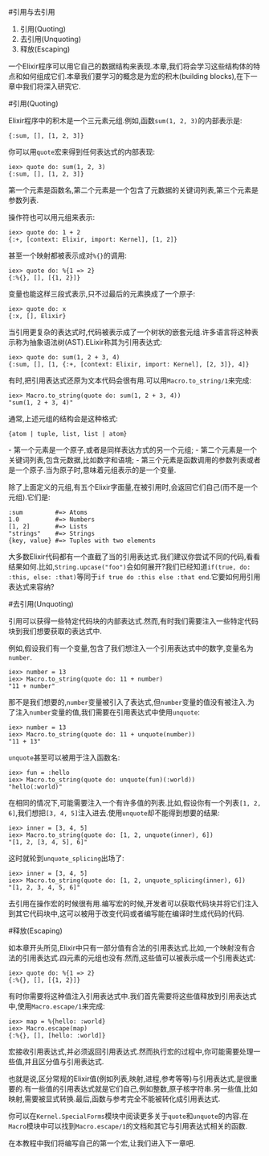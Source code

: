 #引用与去引用

  1. 引用(Quoting)
  2. 去引用(Unquoting)
  3. 释放(Escaping)

一个Elixir程序可以用它自己的数据结构来表现.本章,我们将会学习这些结构体的特点和如何组成它们.本章我们要学习的概念是为宏的积木(building blocks),在下一章中我们将深入研究它.

#引用(Quoting)

Elixir程序中的积木是一个三元素元组.例如,函数`sum(1, 2, 3)`的内部表示是:

```
{:sum, [], [1, 2, 3]}
```

你可以用`quote`宏来得到任何表达式的内部表现:

```
iex> quote do: sum(1, 2, 3)
{:sum, [], [1, 2, 3]}
```

第一个元素是函数名,第二个元素是一个包含了元数据的关键词列表,第三个元素是参数列表.

操作符也可以用元组来表示:

```
iex> quote do: 1 + 2
{:+, [context: Elixir, import: Kernel], [1, 2]}
```

甚至一个映射都被表示成对`%{}`的调用:

```
iex> quote do: %{1 => 2}
{:%{}, [], [{1, 2}]}
```

变量也能这样三段式表示,只不过最后的元素换成了一个原子:

```
iex> quote do: x
{:x, [], Elixir}
```

当引用更复杂的表达式时,代码被表示成了一个树状的嵌套元组.许多语言将这种表示称为抽象语法树(AST).ELixir称其为引用表达式:

```
iex> quote do: sum(1, 2 + 3, 4)
{:sum, [], [1, {:+, [context: Elixir, import: Kernel], [2, 3]}, 4]}
```

有时,把引用表达式还原为文本代码会很有用.可以用`Macro.to_string/1`来完成:

```
iex> Macro.to_string(quote do: sum(1, 2 + 3, 4))
"sum(1, 2 + 3, 4)"
```

通常,上述元组的结构会是这种格式:

```
{atom | tuple, list, list | atom}
```

  \- 第一个元素是一个原子,或者是同样表达方式的另一个元组;
  \- 第二个元素是一个关键词列表,包含元数据,比如数字和语境;
  \- 第三个元素是函数调用的参数列表或者是一个原子.当为原子时,意味着元组表示的是一个变量.

除了上面定义的元组,有五个Elixir字面量,在被引用时,会返回它们自己(而不是一个元组).它们是:

```
:sum         #=> Atoms
1.0          #=> Numbers
[1, 2]       #=> Lists
"strings"    #=> Strings
{key, value} #=> Tuples with two elements
```

大多数Elixir代码都有一个直截了当的引用表达式.我们建议你尝试不同的代码,看看结果如何.比如,`String.upcase("foo")`会如何展开?我们已经知道`if(true, do: :this, else: :that)`等同于`if true do :this else :that end`.它要如何用引用表达式来容纳?

#去引用(Unquoting)

引用可以获得一些特定代码块的内部表达式.然而,有时我们需要注入一些特定代码块到我们想要获取的表达式中.

例如,假设我们有一个变量,包含了我们想注入一个引用表达式中的数字,变量名为`number`.

```
iex> number = 13
iex> Macro.to_string(quote do: 11 + number)
"11 + number"
```

那不是我们想要的,`number`变量被引入了表达式,但`number`变量的值没有被注入.为了注入`number`变量的值,我们需要在引用表达式中使用`unquote`:

```
iex> number = 13
iex> Macro.to_string(quote do: 11 + unquote(number))
"11 + 13"
```

`unquote`甚至可以被用于注入函数名:

```
iex> fun = :hello
iex> Macro.to_string(quote do: unquote(fun)(:world))
"hello(:world)"
```

在相同的情况下,可能需要注入一个有许多值的列表.比如,假设你有一个列表`[1, 2, 6]`,我们想把`[3, 4, 5]`注入进去.使用`unquote`却不能得到想要的结果:

```
iex> inner = [3, 4, 5]
iex> Macro.to_string(quote do: [1, 2, unquote(inner), 6])
"[1, 2, [3, 4, 5], 6]"
```

这时就轮到`unquote_splicing`出场了:

```
iex> inner = [3, 4, 5]
iex> Macro.to_string(quote do: [1, 2, unquote_splicing(inner), 6])
"[1, 2, 3, 4, 5, 6]"
```

去引用在操作宏的时候很有用.编写宏的时候,开发者可以获取代码块并将它们注入到其它代码块中,这可以被用于改变代码或者编写能在编译时生成代码的代码.

#释放(Escaping)

如本章开头所见,Elixir中只有一部分值有合法的引用表达式.比如,一个映射没有合法的引用表达式.四元素的元组也没有.然而,这些值可以被表示成一个引用表达式:

```
iex> quote do: %{1 => 2}
{:%{}, [], [{1, 2}]}
```

有时你需要将这种值注入引用表达式中.我们首先需要将这些值释放到引用表达式中,使用`Macro.escape/1`来完成:

```
iex> map = %{hello: :world}
iex> Macro.escape(map)
{:%{}, [], [hello: :world]}
```

宏接收引用表达式,并必须返回引用表达式.然而执行宏的过程中,你可能需要处理一些值,并且区分值与引用表达式.

也就是说,区分常规的Elixir值(例如列表,映射,进程,参考等等)与引用表达式,是很重要的.有一些值的引用表达式就是它们自己,例如整数,原子核字符串.另一些值,比如映射,需要被显式转换.最后,函数与参考完全不能被转化成引用表达式.

你可以在`Kernel.SpecialForms`模块中阅读更多关于`quote`和`unquote`的内容.在`Macro`模块中可以找到`Macro.escape/1`的文档和其它与引用表达式相关的函数.

在本教程中我们将编写自己的第一个宏,让我们进入下一章吧.
